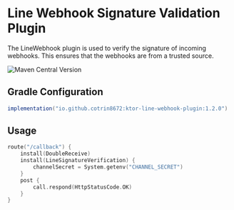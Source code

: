 # Line Webhook Signature Validation Plugin
The LineWebhook plugin is used to verify the signature of incoming webhooks. This ensures that the webhooks are from a trusted source.

![Maven Central Version](https://img.shields.io/maven-central/v/io.github.cotrin8672/ktor-line-webhook-plugin)

## Gradle Configuration
```gradle
implementation("io.github.cotrin8672:ktor-line-webhook-plugin:1.2.0")
```

## Usage
```kotlin
route("/callback") {
    install(DoubleReceive)
    install(LineSignatureVerification) {
        channelSecret = System.getenv("CHANNEL_SECRET")
    }
    post {
        call.respond(HttpStatusCode.OK)
    }
}
```

